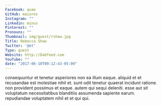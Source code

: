 ```yaml
---
Facebook: quae
GitHub: maiores
Instagram: ""
Linkedin: minus
Pinterest: ""
Pronouns: ""
Thumbnail: img/guest/rshaw.jpg
Title: Rebecca Shaw
Twitter: '@et'
Type: guest
Website: http://Dabfeed.com
YouTube: ""
date: "2017-06-10T09:12:43-05:00"
---
```

consequuntur et tenetur asperiores non ea illum eaque. aliquid et et recusandae est molestiae nihil et. sunt odit tenetur quaerat incidunt ratione. non provident possimus et eaque. autem qui sequi deleniti. esse aut sit voluptatum necessitatibus blanditiis assumenda sapiente earum. repudiandae voluptatem nihil et et qui qui.
